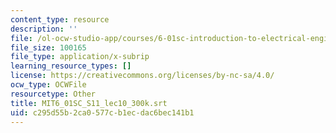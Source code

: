 ```yaml
---
content_type: resource
description: ''
file: /ol-ocw-studio-app/courses/6-01sc-introduction-to-electrical-engineering-and-computer-science-i-spring-2011/c295d55b2ca0577cb1ecdac6bec141b1_MIT6_01SC_S11_lec10_300k.vtt
file_size: 100165
file_type: application/x-subrip
learning_resource_types: []
license: https://creativecommons.org/licenses/by-nc-sa/4.0/
ocw_type: OCWFile
resourcetype: Other
title: MIT6_01SC_S11_lec10_300k.srt
uid: c295d55b-2ca0-577c-b1ec-dac6bec141b1
---
```

